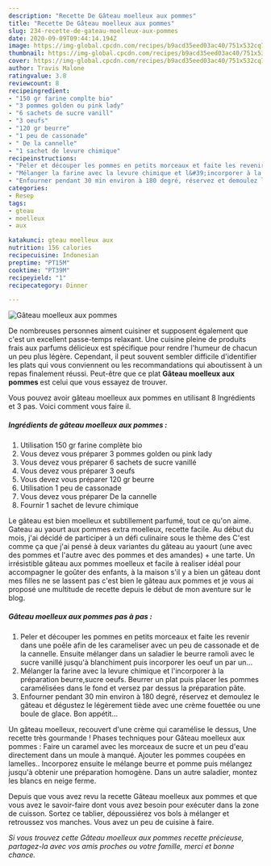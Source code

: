 ```yaml
---
description: "Recette De Gâteau moelleux aux pommes"
title: "Recette De Gâteau moelleux aux pommes"
slug: 234-recette-de-gateau-moelleux-aux-pommes
date: 2020-09-09T09:44:14.194Z
image: https://img-global.cpcdn.com/recipes/b9acd35eed03ac40/751x532cq70/gateau-moelleux-aux-pommes-photo-principale-de-la-recette.jpg
thumbnail: https://img-global.cpcdn.com/recipes/b9acd35eed03ac40/751x532cq70/gateau-moelleux-aux-pommes-photo-principale-de-la-recette.jpg
cover: https://img-global.cpcdn.com/recipes/b9acd35eed03ac40/751x532cq70/gateau-moelleux-aux-pommes-photo-principale-de-la-recette.jpg
author: Travis Malone
ratingvalue: 3.8
reviewcount: 8
recipeingredient:
- "150 gr farine complte bio"
- "3 pommes golden ou pink lady"
- "6 sachets de sucre vanill"
- "3 oeufs"
- "120 gr beurre"
- "1 peu de cassonade"
- " De la cannelle"
- "1 sachet de levure chimique"
recipeinstructions:
- "Peler et découper les pommes en petits morceaux et faite les revenir dans une poêle afin de les carameliser avec un peu de cassonade et de la cannelle. Ensuite mélanger dans un saladier le beurre ramoli avec le sucre vanillé jusqu&#39;à blanchiment puis incorporer les oeuf un par un..."
- "Mélanger la farine avec la levure chimique et l&#39;incorporer à la préparation beurre,sucre oeufs. Beurrer un plat puis placer les pommes caramélisées dans le fond et versez par dessus la préparation pâte."
- "Enfourner pendant 30 min environ à 180 degré, réservez et demoulez le gâteau et dégustez le légèrement tiède avec une crème fouettée ou une boule de glace. Bon appétit..."
categories:
- Resep
tags:
- gteau
- moelleux
- aux

katakunci: gteau moelleux aux 
nutrition: 156 calories
recipecuisine: Indonesian
preptime: "PT15M"
cooktime: "PT39M"
recipeyield: "1"
recipecategory: Dinner

---
```



![Gâteau moelleux aux pommes](https://img-global.cpcdn.com/recipes/b9acd35eed03ac40/751x532cq70/gateau-moelleux-aux-pommes-photo-principale-de-la-recette.jpg)

De nombreuses personnes aiment cuisiner et supposent également que c'est un excellent passe-temps relaxant. Une cuisine pleine de produits frais aux parfums délicieux est spécifique pour rendre l'humeur de chacun un peu plus légère. Cependant, il peut souvent sembler difficile d'identifier les plats qui vous conviennent ou les recommandations qui aboutissent à un repas finalement réussi. Peut-être que ce plat <strong> Gâteau moelleux aux pommes </strong> est celui que vous essayez de trouver.

<!--inarticleads1-->

Vous pouvez avoir gâteau moelleux aux pommes en utilisant 8 Ingrédients et 3 pas. Voici comment vous faire il.

##### Ingrédients de gâteau moelleux aux pommes :

1. Utilisation 150 gr farine complète bio
1. Vous devez vous préparer 3 pommes golden ou pink lady
1. Vous devez vous préparer 6 sachets de sucre vanillé
1. Vous devez vous préparer 3 oeufs
1. Vous devez vous préparer 120 gr beurre
1. Utilisation 1 peu de cassonade
1. Vous devez vous préparer  De la cannelle
1. Fournir 1 sachet de levure chimique


Le gâteau est bien moelleux et subtillement parfumé, tout ce qu&#39;on aime. Gateau au yaourt aux pommes extra moelleux, recette facile. Au début du mois, j&#39;ai décidé de participer à un défi culinaire sous le thème des C&#39;est comme ça que j&#39;ai pensé à deux variantes du gâteau au yaourt (une avec des pommes et l&#39;autre avec des pommes et des amandes) + une tarte. Un irrésistible gâteau aux pommes moelleux et facile à realiser idéal pour accompagner le goûter des enfants, à la maison s&#39;il y a bien un gâteau dont mes filles ne se lassent pas c&#39;est bien le gâteau aux pommes et je vous ai proposé une multitude de recette depuis le début de mon aventure sur le blog. 

<!--inarticleads2-->

##### Gâteau moelleux aux pommes pas à pas :

1. Peler et découper les pommes en petits morceaux et faite les revenir dans une poêle afin de les carameliser avec un peu de cassonade et de la cannelle. Ensuite mélanger dans un saladier le beurre ramoli avec le sucre vanillé jusqu&#39;à blanchiment puis incorporer les oeuf un par un...
1. Mélanger la farine avec la levure chimique et l&#39;incorporer à la préparation beurre,sucre oeufs. Beurrer un plat puis placer les pommes caramélisées dans le fond et versez par dessus la préparation pâte.
1. Enfourner pendant 30 min environ à 180 degré, réservez et demoulez le gâteau et dégustez le légèrement tiède avec une crème fouettée ou une boule de glace. Bon appétit...


Un gâteau moelleux, recouvert d&#39;une crème qui caramélise le dessus, Une recette très gourmande ! Phases techniques pour Gâteau moelleux aux pommes : Faire un caramel avec les morceaux de sucre et un peu d&#39;eau directement dans un moule à manqué. Ajouter les pommes coupées en lamelles.. Incorporez ensuite le mélange beurre et pomme puis mélangez jusqu&#39;à obtenir une préparation homogène. Dans un autre saladier, montez les blancs en neige ferme. 

<!--inarticleads1-->

<p>
Depuis que vous avez revu la recette Gâteau moelleux aux pommes et que vous avez le savoir-faire dont vous avez besoin pour exécuter dans la zone de cuisson. Sortez ce tablier, dépoussiérez vos bols à mélanger et retroussez vos manches. Vous avez un peu de cuisine à faire.
</p>

<p>
<i>Si vous trouvez cette Gâteau moelleux aux pommes recette précieuse, partagez-la avec vos amis proches ou votre famille, merci et bonne chance.</i>
</p>
